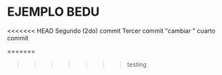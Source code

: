 # EJEMPLO BEDU
<<<<<<< HEAD
Segundo (2do) commit
Tercer commit "cambiar "
cuarto commit

=======
>>>>>>> testing
